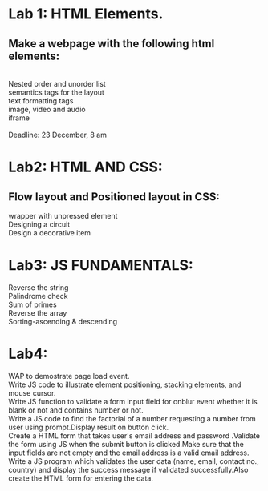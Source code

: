 # Lab 1: HTML Elements.
## Make a webpage with the following html elements:<br>
<br>
Nested order and unorder list<br>
semantics tags for the layout<br>
text formatting tags<br>
image, video and audio<br>
iframe<br>
<br>
Deadline: 23 December, 8 am
<hl>

# Lab2: HTML AND CSS:
## Flow layout and Positioned layout in CSS:<br>
wrapper with unpressed element<br>
Designing a circuit<br>
Design a decorative item<br>
<hl>

# Lab3: JS FUNDAMENTALS:
Reverse the string<br>
Palindrome check<br>
Sum of primes<br>
Reverse the array<br>
Sorting-ascending & descending<br>

# Lab4:

WAP to demostrate page load event.<br>
Write JS code to illustrate element positioning, stacking elements, and mouse cursor.<br>
Write JS function to validate a form input field for onblur event whether it is blank or not and contains number or not.<br>
Write a JS code to find the factorial of a number requesting a number from user using prompt.Display result on button click.<br>
Create a HTML form that takes user's email address and password .Validate the form using JS when the submit button is clicked.Make sure that the input fields are not empty and the email address is a valid email address.<br>
Write a JS program which validates the user data (name, email, contact no., country) and display the success message if validated successfully.Also create the HTML form for entering the data.